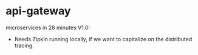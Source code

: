 # api-gateway
microservices in 28 minutes
V1.0:
* Needs Zipkin running locally, if we want to capitalize on the distributed tracing.